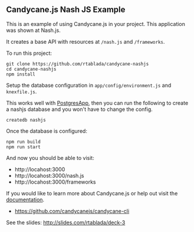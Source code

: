 ## Candycane.js Nash JS Example

This is an example of using Candycane.js in your project.
This application was shown at Nash.js.

It creates a base API with resources at `/nash.js` and `/frameworks`.

To run this project:

```
git clone https://github.com/rtablada/candycane-nashjs
cd candycane-nashjs
npm install
```

Setup the database configuration in `app/config/environment.js` and `knexfile.js`.

This works well with [PostgresApp](postgresapp.com), then you can run the following to create a nashjs database and you won't have to change the config.

```
createdb nashjs
```

Once the database is configured:

```
npm run build
npm run start
```

And now you should be able to visit:

* http://locahost:3000
* http://locahost:3000/nash.js
* http://locahost:3000/frameworks

If you would like to learn more about Candycane.js or help out visit the [documentation](https://github.com/candycanejs/candycane-cli).

* https://github.com/candycanejs/candycane-cli

See the slides: http://slides.com/rtablada/deck-3
